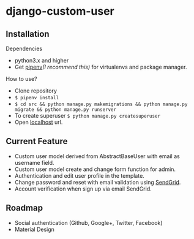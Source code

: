 # django-custom-user

## Installation


Dependencies
- python3.x and higher
- Get [pipenv](https://docs.pipenv.org/)_(I recommend this)_ for virtualenvs and package manager.

How to use?
- Clone repository
- `$ pipenv install `
- `$ cd src && python manage.py makemigrations && python manage.py migrate && python manage.py runserver`
- To create superuser `$ python manage.py createsuperuser`
- Open [localhost](http://127.0.0.1:8000) url.

## Current Feature
- Custom user model derived from AbstractBaseUser with email as username field.
- Custom user model create and change form function for admin.
- Authentication and edit user profile in the template.
- Change password and reset with email validation using [SendGrid](https://sendgrid.com/).
- Account verification when sign up via email SendGrid.
 
## Roadmap
 - Social authentication (Github, Google+, Twitter, Facebook)
 - Material Design
 